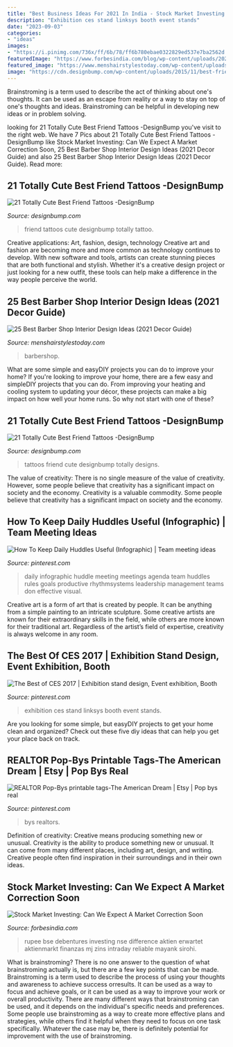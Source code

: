 ```yaml
---
title: "Best Business Ideas For 2021 In India - Stock Market Investing: Can We Expect A Market Correction Soon"
description: "Exhibition ces stand linksys booth event stands"
date: "2023-09-03"
categories:
- "ideas"
images:
- "https://i.pinimg.com/736x/ff/6b/78/ff6b780ebae0322829ed537e7ba2562d.jpg"
featuredImage: "https://www.forbesindia.com/blog/wp-content/uploads/2020/08/Stock-Market_BG.jpg"
featured_image: "https://www.menshairstylestoday.com/wp-content/uploads/2020/11/Best-Barber-Shop-Interior-Design-Ideas.jpg"
image: "https://cdn.designbump.com/wp-content/uploads/2015/11/best-friend-tattoos-designs.jpg"
---
```



Brainstroming is a term used to describe the act of thinking about one's thoughts. It can be used as an escape from reality or a way to stay on top of one's thoughts and ideas. Brainstroming can be helpful in developing new ideas or in problem solving.

	

		
looking for 21 Totally Cute Best Friend Tattoos -DesignBump you've visit to the right web. We have 7 Pics about 21 Totally Cute Best Friend Tattoos -DesignBump like Stock Market Investing: Can We Expect A Market Correction Soon, 25 Best Barber Shop Interior Design Ideas (2021 Decor Guide) and also 25 Best Barber Shop Interior Design Ideas (2021 Decor Guide). Read more:
		
    
## 21 Totally Cute Best Friend Tattoos -DesignBump

<img loading=lazy src="https://cdn.designbump.com/wp-content/uploads/2015/11/Best-Friend-Tattoo.jpg" onerror="this.onerror=null;this.src='https://tse4.mm.bing.net/th?id=OIP.RV4WVo4I8IKNj8vNTIrwdAHaHg&amp;pid=15.1';" alt="21 Totally Cute Best Friend Tattoos -DesignBump">

_Source: designbump.com_

>friend tattoos cute designbump totally tattoo. 

	

Creative applications: Art, fashion, design, technology
Creative art and fashion are becoming more and more common as technology continues to develop. With new software and tools, artists can create stunning pieces that are both functional and stylish. Whether it's a creative design project or just looking for a new outfit, these tools can help make a difference in the way people perceive the world.

    
## 25 Best Barber Shop Interior Design Ideas (2021 Decor Guide)

<img loading=lazy src="https://www.menshairstylestoday.com/wp-content/uploads/2020/11/Best-Barber-Shop-Interior-Design-Ideas.jpg" onerror="this.onerror=null;this.src='https://tse2.mm.bing.net/th?id=OIP.0axF67t2LyR7CIo8sLwE3AHaHa&amp;pid=15.1';" alt="25 Best Barber Shop Interior Design Ideas (2021 Decor Guide)">

_Source: menshairstylestoday.com_

>barbershop. 

	

What are some simple and easyDIY projects you can do to improve your home?
If you're looking to improve your home, there are a few easy and simpleDIY projects that you can do. From improving your heating and cooling system to updating your décor, these projects can make a big impact on how well your home runs. So why not start with one of these?

    
## 21 Totally Cute Best Friend Tattoos -DesignBump

<img loading=lazy src="https://cdn.designbump.com/wp-content/uploads/2015/11/best-friend-tattoos-designs.jpg" onerror="this.onerror=null;this.src='https://tse3.mm.bing.net/th?id=OIP.7AdMH5NUuMsO_3ze1OE8wQHaE7&amp;pid=15.1';" alt="21 Totally Cute Best Friend Tattoos -DesignBump">

_Source: designbump.com_

>tattoos friend cute designbump totally designs. 

	

The value of creativity: There is no single measure of the value of creativity. However, some people believe that creativity has a significant impact on society and the economy.
Creativity is a valuable commodity. Some people believe that creativity has a significant impact on society and the economy.

    
## How To Keep Daily Huddles Useful (Infographic) | Team Meeting Ideas

<img loading=lazy src="https://i.pinimg.com/736x/9d/ed/8e/9ded8ed29b2ff5531d449dcacb2ef10e--infographic-menu.jpg" onerror="this.onerror=null;this.src='https://tse3.mm.bing.net/th?id=OIP.x0SGm24ooR-2vI_mj4EqhAHaSh&amp;pid=15.1';" alt="How To Keep Daily Huddles Useful (Infographic) | Team meeting ideas">

_Source: pinterest.com_

>daily infographic huddle meeting meetings agenda team huddles rules goals productive rhythmsystems leadership management teams don effective visual. 

	

Creative art is a form of art that is created by people. It can be anything from a simple painting to an intricate sculpture. Some creative artists are known for their extraordinary skills in the field, while others are more known for their traditional art. Regardless of the artist’s field of expertise, creativity is always welcome in any room.

    
## The Best Of CES 2017 | Exhibition Stand Design, Event Exhibition, Booth

<img loading=lazy src="https://i.pinimg.com/736x/74/49/fd/7449fd71a7090002c0ebd271a1309a60--exhibition-stands-exhibit-design.jpg" onerror="this.onerror=null;this.src='https://tse3.mm.bing.net/th?id=OIP.kJklviBs81P12jp4Ppd5iAHaLG&amp;pid=15.1';" alt="The Best of CES 2017 | Exhibition stand design, Event exhibition, Booth">

_Source: pinterest.com_

>exhibition ces stand linksys booth event stands. 

	

Are you looking for some simple, but easyDIY projects to get your home clean and organized? Check out these five diy ideas that can help you get your place back on track.

    
## REALTOR Pop-Bys Printable Tags-The American Dream | Etsy | Pop Bys Real

<img loading=lazy src="https://i.pinimg.com/736x/ff/6b/78/ff6b780ebae0322829ed537e7ba2562d.jpg" onerror="this.onerror=null;this.src='https://tse1.mm.bing.net/th?id=OIP.1FycxXsafROJ3PIP14pW9wHaJ3&amp;pid=15.1';" alt="REALTOR Pop-Bys printable tags-The American Dream | Etsy | Pop bys real">

_Source: pinterest.com_

>bys realtors. 

	

Definition of creativity: Creative means producing something new or unusual.
Creativity is the ability to produce something new or unusual. It can come from many different places, including art, design, and writing. Creative people often find inspiration in their surroundings and in their own ideas.

    
## Stock Market Investing: Can We Expect A Market Correction Soon

<img loading=lazy src="https://www.forbesindia.com/blog/wp-content/uploads/2020/08/Stock-Market_BG.jpg" onerror="this.onerror=null;this.src='https://tse2.mm.bing.net/th?id=OIP.6eFj6qpuYOM26qS_zJnaFgHaE8&amp;pid=15.1';" alt="Stock Market Investing: Can We Expect A Market Correction Soon">

_Source: forbesindia.com_

>rupee bse debentures investing nse difference aktien erwartet aktienmarkt finanzas mj zins intraday reliable mayank sirohi. 

	

What is brainstroming?
There is no one answer to the question of what brainstroming actually is, but there are a few key points that can be made. Brainstroming is a term used to describe the process of using your thoughts and awareness to achieve success orresults. It can be used as a way to focus and achieve goals, or it can be used as a way to improve your work or overall productivity. There are many different ways that brainstroming can be used, and it depends on the individual's specific needs and preferences. Some people use brainstroming as a way to create more effective plans and strategies, while others find it helpful when they need to focus on one task specifically. Whatever the case may be, there is definitely potential for improvement with the use of brainstroming.

